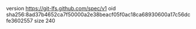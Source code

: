 version https://git-lfs.github.com/spec/v1
oid sha256:8ad37b4652ca7f50000a2e38beacf05f0ac18ca68930600a17c56dcfe3602557
size 240
